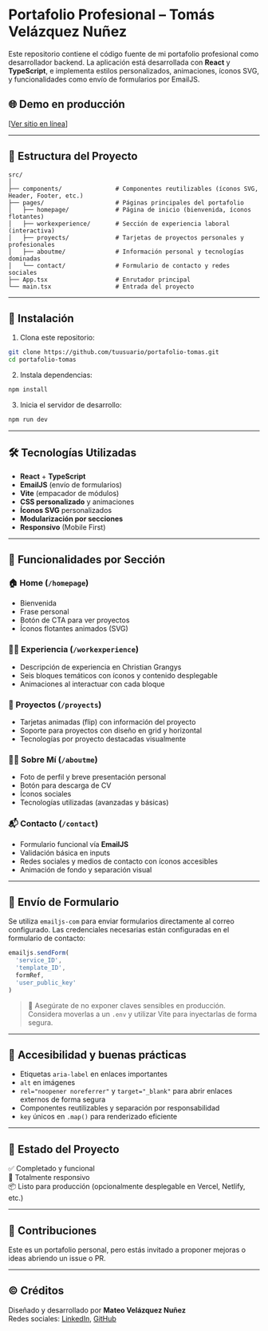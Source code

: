 # Portafolio Profesional – Tomás Velázquez Nuñez

Este repositorio contiene el código fuente de mi portafolio profesional como desarrollador backend. La aplicación está desarrollada con **React** y **TypeScript**, e implementa estilos personalizados, animaciones, íconos SVG, y funcionalidades como envío de formularios por EmailJS.

## 🌐 Demo en producción

[[Ver sitio en línea](https://tomas-vnz.vercel.app/)]

---

## 📁 Estructura del Proyecto

```
src/
│
├── components/               # Componentes reutilizables (íconos SVG, Header, Footer, etc.)
├── pages/                    # Páginas principales del portafolio
│   ├── homepage/             # Página de inicio (bienvenida, íconos flotantes)
│   ├── workexperience/       # Sección de experiencia laboral (interactiva)
│   ├── proyects/             # Tarjetas de proyectos personales y profesionales
│   ├── aboutme/              # Información personal y tecnologías dominadas
│   └── contact/              # Formulario de contacto y redes sociales
├── App.tsx                   # Enrutador principal
└── main.tsx                  # Entrada del proyecto
```

---

## 🚀 Instalación

1. Clona este repositorio:

```bash
git clone https://github.com/tuusuario/portafolio-tomas.git
cd portafolio-tomas
```

2. Instala dependencias:

```bash
npm install
```

3. Inicia el servidor de desarrollo:

```bash
npm run dev
```

---

## 🛠️ Tecnologías Utilizadas

- **React** + **TypeScript**
- **EmailJS** (envío de formularios)
- **Vite** (empacador de módulos)
- **CSS personalizado** y animaciones
- **Íconos SVG** personalizados
- **Modularización por secciones**
- **Responsivo** (Mobile First)

---

## 📌 Funcionalidades por Sección

### 🏠 Home (`/homepage`)
- Bienvenida
- Frase personal
- Botón de CTA para ver proyectos
- Íconos flotantes animados (SVG)

### 🧑‍💼 Experiencia (`/workexperience`)
- Descripción de experiencia en Christian Grangys
- Seis bloques temáticos con íconos y contenido desplegable
- Animaciones al interactuar con cada bloque

### 💼 Proyectos (`/proyects`)
- Tarjetas animadas (flip) con información del proyecto
- Soporte para proyectos con diseño en grid y horizontal
- Tecnologías por proyecto destacadas visualmente

### 🙋‍♂️ Sobre Mí (`/aboutme`)
- Foto de perfil y breve presentación personal
- Botón para descarga de CV
- Íconos sociales
- Tecnologías utilizadas (avanzadas y básicas)

### 📬 Contacto (`/contact`)
- Formulario funcional vía **EmailJS**
- Validación básica en inputs
- Redes sociales y medios de contacto con íconos accesibles
- Animación de fondo y separación visual

---

## 📧 Envío de Formulario

Se utiliza `emailjs-com` para enviar formularios directamente al correo configurado. Las credenciales necesarias están configuradas en el formulario de contacto:

```ts
emailjs.sendForm(
  'service_ID',
  'template_ID',
  formRef,
  'user_public_key'
)
```

> 🔐 Asegúrate de no exponer claves sensibles en producción. Considera moverlas a un `.env` y utilizar Vite para inyectarlas de forma segura.

---

## 📄 Accesibilidad y buenas prácticas

- Etiquetas `aria-label` en enlaces importantes
- `alt` en imágenes
- `rel="noopener noreferrer"` y `target="_blank"` para abrir enlaces externos de forma segura
- Componentes reutilizables y separación por responsabilidad
- `key` únicos en `.map()` para renderizado eficiente

---

## 🔄 Estado del Proyecto

✅ Completado y funcional  
📱 Totalmente responsivo  
📦 Listo para producción (opcionalmente desplegable en Vercel, Netlify, etc.)

---

## 🤝 Contribuciones

Este es un portafolio personal, pero estás invitado a proponer mejoras o ideas abriendo un issue o PR.

---

## © Créditos

Diseñado y desarrollado por **Mateo Velázquez Nuñez**  
Redes sociales: [LinkedIn](https://www.linkedin.com/in/tomás-velázquez-nuñez-b388322a1/), [GitHub](https://github.com/Dafiron)
